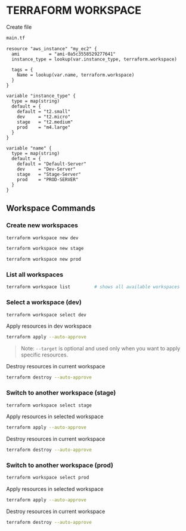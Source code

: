 # TERRAFORM WORKSPACE

Create file
```sh
main.tf
```

```hcl
resource "aws_instance" "my_ec2" {
  ami           = "ami-0a5c3558529277641"
  instance_type = lookup(var.instance_type, terraform.workspace)

  tags = {
    Name = lookup(var.name, terraform.workspace)
  }
}

variable "instance_type" {
  type = map(string)
  default = {
    default = "t2.small"
    dev     = "t2.micro"
    stage   = "t2.medium"
    prod    = "m4.large"
  }
}

variable "name" {
  type = map(string)
  default = {
    default = "Default-Server"
    dev     = "Dev-Server"
    stage   = "Stage-Server"
    prod    = "PROD-SERVER"
  }
}
```

## Workspace Commands

### Create new workspaces

```sh
terraform workspace new dev
```
```sh
terraform workspace new stage
```
```sh
terraform workspace new prod
```

### List all workspaces

```sh
terraform workspace list         # shows all available workspaces
```

### Select a workspace (dev)

```sh
terraform workspace select dev  
```

Apply resources in dev workspace

```sh
terraform apply --auto-approve
```

> Note: `--target` is optional and used only when you want to apply specific resources.

Destroy resources in current workspace

```sh
terraform destroy --auto-approve
```

### Switch to another workspace (stage)

```sh
terraform workspace select stage
```

Apply resources in selected workspace

```sh
terraform apply --auto-approve
```

Destroy resources in current workspace

```sh
terraform destroy --auto-approve
```
### Switch to another workspace (prod)

```sh
terraform workspace select prod
```

Apply resources in selected workspace

```sh
terraform apply --auto-approve
```

Destroy resources in current workspace

```sh
terraform destroy --auto-approve
```
